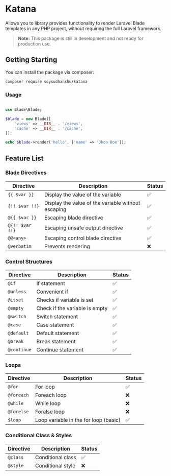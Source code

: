 # Katana

Allows you to library provides functionality to render Laravel Blade templates in any PHP project, without requiring the full Laravel framework.

> **Note:** This package is still in development and not ready for production use.

## Getting Starting

You can install the package via composer:

```bash
composer require soysudhanshu/katana
```

### Usage

```php

use Blade\Blade;

$blade = new Blade([
    'views' => __DIR__ . '/views',
    'cache' => __DIR__ . '/cache',
]);

echo $blade->render('hello', ['name' => 'Jhon Doe']);
```

## Feature List
### Blade Directives
| Directive | Description | Status
| --- | --- | --- |
|  `{{ $var }}` | Display the value of the variable | ✅ |
| `{!! $var !!}` | Display the value of the variable without escaping | ✅ |
| `@{{ $var }}` | Escaping blade directive | ✅ |
| `@{!! $var !!}` | Escaping unsafe output directive | ✅ |
| `@@<any>` | Escaping control blade directive | ✅ |
| `@verbatim` | Prevents rendering | ❌ |


### Control Structures
| Directive | Description | Status
| --- | --- | --- |
| `@if` | If statement | ✅ |
| `@unless` | Convenient if | ✅ |
| `@isset` | Checks if variable is set | ✅ |
| `@empty` | Check if the variable is empty | ✅ |
| `@switch` | Switch statement | ✅ |
| `@case` | Case statement | ✅ |
| `@default` | Default statement | ✅ |
| `@break` | Break statement | ✅ |
| `@continue` | Continue statement | ✅ |

### Loops
| Directive | Description | Status
| --- | --- | --- |
| `@for` | For loop | ✅ |
| `@foreach` | Foreach loop | ❌ |
| `@while` | While loop | ❌ |
| `@forelse` | Forelse loop | ❌ |
| `$loop` | Loop variable in the for loop (basic) | ✅ |

### Conditional Class & Styles
| Directive | Description | Status
| --- | --- | --- |
| `@class` | Conditional class | ✅ |
| `@style` | Conditional style | ❌ |
